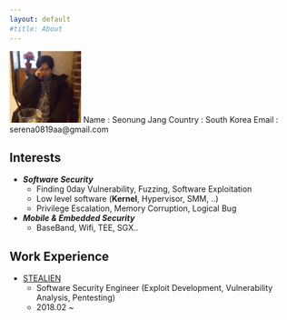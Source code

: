 ```yaml
---
layout: default
#title: About
---
```

<img src="/assets/images/meme.jpg" width="25%" height="30%" title="young me" alt="profile_picture">  
Name : Seonung Jang  
Country : South Korea  
Email : serena0819aa@gmail.com  


## Interests
* ***Software Security***
    * Finding 0day Vulnerability, Fuzzing, Software Exploitation
    * Low level software (**Kernel**, Hypervisor, SMM, ..)
    * Privilege Escalation, Memory Corruption, Logical Bug
* ***Mobile & Embedded Security***
    * BaseBand, Wifi, TEE, SGX..

## Work Experience
* [STEALIEN](https://www.stealien.com/main)
    * Software Security Engineer (Exploit Development, Vulnerability Analysis, Pentesting)
    * 2018.02 ~